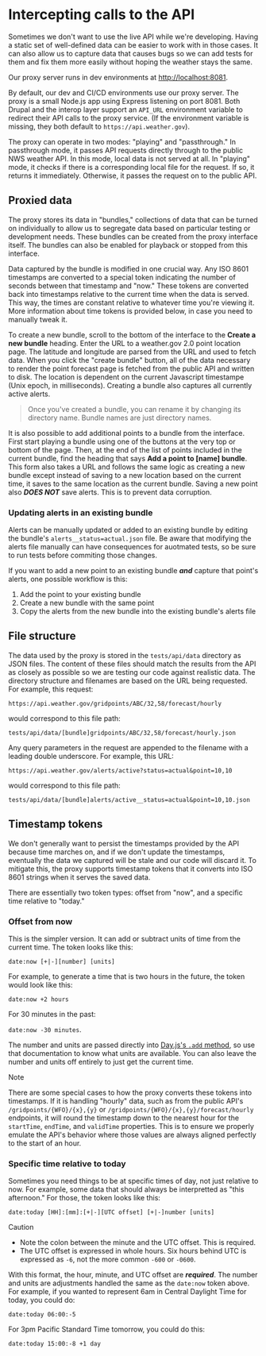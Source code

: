 # Intercepting calls to the API

Sometimes we don't want to use the live API while we're developing. Having a
static set of well-defined data can be easier to work with in those cases. It
can also allow us to capture data that causes bugs so we can add tests for them
and fix them more easily without hoping the weather stays the same.

Our proxy server runs in dev environments at
[http://localhost:8081](http://localhost:8081).

By default, our dev and CI/CD environments use our proxy server. The proxy is a
small Node.js app using Express listening on port 8081. Both Drupal and the
interop layer support an `API_URL` environment variable to redirect their API
calls to the proxy service. (If the environment variable is missing, they both
default to `https://api.weather.gov`).

The proxy can operate in two modes: "playing" and "passthrough." In passthrough
mode, it passes API requests directly through to the public NWS weather API.
In this mode, local data is not served at all. In "playing" mode, it checks if
there is a corresponding local file for the request. If so, it returns it
immediately. Otherwise, it passes the request on to the public API.

## Proxied data

The proxy stores its data in "bundles," collections of data that can be turned
on individually to allow us to segregate data based on particular testing or
development needs. These bundles can be created from the proxy interface itself.
The bundles can also be enabled for playback or stopped from this interface.

Data captured by the bundle is modified in one crucial way. Any ISO 8601
timestamps are converted to a special token indicating the number of seconds
between that timestamp and "now." These tokens are converted back into
timestamps relative to the current time when the data is served. This way, the
times are constant relative to whatever time you're viewing it. More information
about time tokens is provided below, in case you need to manually tweak it.

To create a new bundle, scroll to the bottom of the interface to the
**Create a new bundle** heading. Enter the URL to a weather.gov 2.0 point
location page. The latitude and longitude are parsed from the URL and used to
fetch data. When you click the "create bundle" button, all of the data necessary
to render the point forecast page is fetched from the public API and written to
disk. The location is dependent on the current Javascript timestampe (Unix
epoch, in milliseconds). Creating a bundle also captures all currently active
alerts.

> Once you've created a bundle, you can rename it by changing its directory
> name. Bundle names are just directory names.

It is also possible to add additional points to a bundle from the interface.
First start playing a bundle using one of the buttons at the very top or bottom
of the page. Then, at the end of the list of points included in the current
bundle, find the heading that says **Add a point to [name] bundle**. This form
also takes a URL and follows the same logic as creating a new bundle except
instead of saving to a new location based on the current time, it saves to the
same location as the current bundle. Saving a new point also **_DOES NOT_**
save alerts. This is to prevent data corruption.

### Updating alerts in an existing bundle

Alerts can be manually updated or added to an existing bundle by editing the
bundle's `alerts__status=actual.json` file. Be aware that modifying the alerts
file manually can have consequences for auotmated tests, so be sure to run tests
before commiting those changes.

If you want to add a new point to an existing bundle **_and_** capture that
point's alerts, one possible workflow is this:

1. Add the point to your existing bundle
2. Create a new bundle with the same point
3. Copy the alerts from the new bundle into the existing bundle's alerts file

## File structure

The data used by the proxy is stored in the `tests/api/data` directory as JSON
files. The content of these files should match the results from the API as
closely as possible so we are testing our code against realistic data. The
directory structure and filenames are based on the URL being requested. For
example, this request:

```
https://api.weather.gov/gridpoints/ABC/32,58/forecast/hourly
```

would correspond to this file path:

```
tests/api/data/[bundle]gridpoints/ABC/32,58/forecast/hourly.json
```

Any query parameters in the request are appended to the filename with a leading
double underscore. For example, this URL:

```
https://api.weather.gov/alerts/active?status=actual&point=10,10
```

would correspond to this file path:

```
tests/api/data/[bundle]alerts/active__status=actual&point=10,10.json
```

## Timestamp tokens

We don't generally want to persist the timestamps provided by the API because
time marches on, and if we don't update the timestamps, eventually the data we
captured will be stale and our code will discard it. To mitigate this, the proxy
supports timestamp tokens that it converts into ISO 8601 strings when it serves
the saved data.

There are essentially two token types: offset from "now", and a specific time
relative to "today."

### Offset from now

This is the simpler version. It can add or subtract units of time from the
current time. The token looks like this:

`date:now [+|-][number] [units]`

For example, to generate a time that is two hours in the future, the token would
look like this:

`date:now +2 hours`

For 30 minutes in the past:

`date:now -30 minutes`.

The number and units are passed directly into
[Day.js's `.add` method](https://day.js.org/docs/en/manipulate/add), so use that
documentation to know what units are available. You can also leave the
number and units off entirely to just get the current time.

> [!NOTE]  
> There are some special cases to how the proxy converts these tokens into
> timestamps. If it is handling "hourly" data, such as from the public API's
> `/gridpoints/{WFO}/{x},{y}` or `/gridpoints/{WFO}/{x},{y}/forecast/hourly`
> endpoints, it will round the timestamp down to the nearest hour for the
> `startTime`, `endTime`, and `validTime` properties. This is to ensure we
> properly emulate the API's behavior where those values are always aligned
> perfectly to the start of an hour.

### Specific time relative to today

Sometimes you need things to be at specific times of day, not just relative to
now. For example, some data that should always be interpretted as "this
afternoon." For those, the token looks like this:

`date:today [HH]:[mm]:[+|-][UTC offset] [+|-]number [units]`

> [!CAUTION]
>
> - Note the colon between the minute and the UTC offset. This is required.
> - The UTC offset is expressed in whole hours. Six hours behind UTC is
>   expressed as `-6`, not the more common `-600` or `-0600`.

With this format, the hour, minute, and UTC offset are **_required_**. The
number and units are adjustments handled the same as the `date:now` token above.
For example, if you wanted to represent 6am in Central Daylight Time for today,
you could do:

`date:today 06:00:-5`

For 3pm Pacific Standard Time tomorrow, you could do this:

`date:today 15:00:-8 +1 day`
